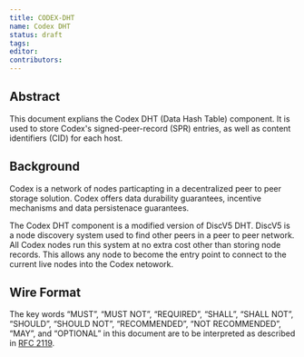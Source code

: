 ```yaml
---
title: CODEX-DHT
name: Codex DHT
status: draft
tags: 
editor: 
contributors:
---
```


## Abstract

This document explians the Codex DHT (Data Hash Table) component.
It is used to store Codex's signed-peer-record (SPR) entries,
as well as content identifiers (CID) for each host.

## Background

Codex is a network of nodes particapting in a decentralized peer to peer storage solution.
Codex offers data durability guarantees, incentive mechanisms and data persistenace guarantees.

The Codex DHT component is a modified version of DiscV5 DHT.
DiscV5 is a node discovery system used to find other peers in a peer to peer network.
All Codex nodes run this system at no extra cost other than storing node records.
This allows any node to become the entry point to connect to the current live nodes into the Codex netowork.




## Wire Format

The key words “MUST”, “MUST NOT”, “REQUIRED”, “SHALL”, “SHALL NOT”, “SHOULD”,
“SHOULD NOT”, “RECOMMENDED”, “NOT RECOMMENDED”, “MAY”, and
“OPTIONAL” in this document are to be interpreted as described in [RFC 2119](https://www.ietf.org/rfc/rfc2119.txt).



